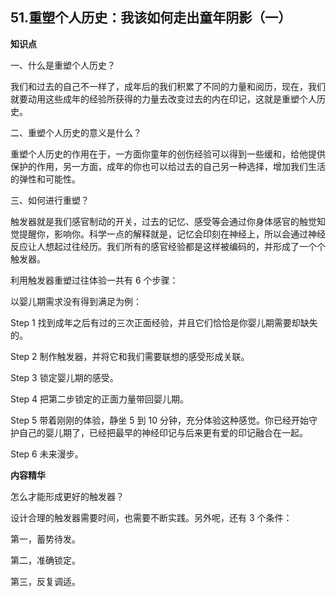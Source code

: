 ## 51.重塑个人历史：我该如何走出童年阴影（一）
**知识点**


一、什么是重塑个人历史？


我们和过去的自己不一样了，成年后的我们积累了不同的力量和阅历，现在，我们就要动用这些成年的经验所获得的力量去改变过去的内在印记，这就是重塑个人历史。


二、重塑个人历史的意义是什么？


重塑个人历史的作用在于，一方面你童年的创伤经验可以得到一些缓和，给他提供保护的作用，另一方面，成年的你也可以给过去的自己另一种选择，增加我们生活的弹性和可能性。


三、如何进行重塑？


触发器就是我们感官制动的开关，过去的记忆、感受等会通过你身体感官的触觉知觉提醒你，影响你。科学一点的解释就是，记忆会印刻在神经上，所以会通过神经反应让人想起过往经历。我们所有的感官经验都是这样被编码的，并形成了一个个触发器。


利用触发器重塑过往体验一共有 6 个步骤：


以婴儿期需求没有得到满足为例：


Step 1 找到成年之后有过的三次正面经验，并且它们恰恰是你婴儿期需要却缺失的。


Step 2 制作触发器，并将它和我们需要联想的感受形成关联。


Step 3 锁定婴儿期的感受。


Step 4 把第二步锁定的正面力量带回婴儿期。


Step 5 带着刚刚的体验，静坐 5 到 10 分钟，充分体验这种感觉。你已经开始守护自己的婴儿期了，已经把最早的神经印记与后来更有爱的印记融合在一起。


Step 6 未来漫步。


**内容精华**


怎么才能形成更好的触发器？


设计合理的触发器需要时间，也需要不断实践。另外呢，还有 3 个条件：


第一，蓄势待发。


第二，准确锁定。


第三，反复调适。

